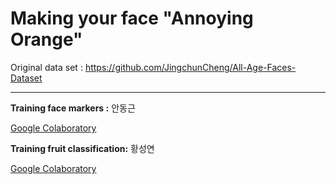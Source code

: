 # Making your face "Annoying Orange"

Original data set : https://github.com/JingchunCheng/All-Age-Faces-Dataset

 ---

**Training face markers :** 안동근

[Google Colaboratory](https://colab.research.google.com/drive/13Eln4I0GqY9sse3tGRdc6keF8xApz5nF?usp=sharing)

**Training fruit classification:** 황성연

[Google Colaboratory](https://colab.research.google.com/drive/1qaiGg2nTZYUVb-M-tScCRodlttEfRDfH?usp=sharing)
